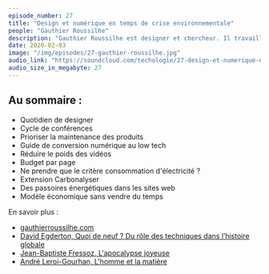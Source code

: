 ```yaml
---
episode_number: 27
title: "Design et numérique en temps de crise environnementale"
people: "Gauthier Roussilhe"
description: "Gauthier Roussilhe est designer et chercheur. Il travaille sur un design et un numérique soutenables dans un monde confronté à une crise environnementale majeure."
date: 2020-02-03
image: "/img/episodes/27-gauthier-roussilhe.jpg"
audio_link: "https://soundcloud.com/techologie/27-design-et-numerique-en-temps-de-crise-environnementale-avec-gauthier-roussilhe"
audio_size_in_megabyte: 27
---
```


## Au sommaire :

* Quotidien de designer
* Cycle de conférences
* Prioriser la maintenance des produits
* Guide de conversion numérique au low tech
* Réduire le poids des vidéos
* Budget par page
* Ne prendre que le critère consommation d'électricité ?
* Extension Carbonalyser
* Des passoires énergétiques dans les sites web
* Modèle économique sans vendre du temps

<div class="block">

En savoir plus :

* [gauthierroussilhe.com](http://gauthierroussilhe.com)
* [David Egderton, Quoi de neuf ? Du rôle des techniques dans l’histoire globale](https://journals.openedition.org/lectures/11712)
* [Jean-Baptiste Fressoz, L'apocalypse joyeuse](http://www.seuil.com/ouvrage/l-apocalypse-joyeuse-jean-baptiste-fressoz/9782021056983)
* [André Leroi-Gourhan, L'homme et la matière](https://www.albin-michel.fr/ouvrages/lhomme-et-la-matiere-9782226062130)

</div>
